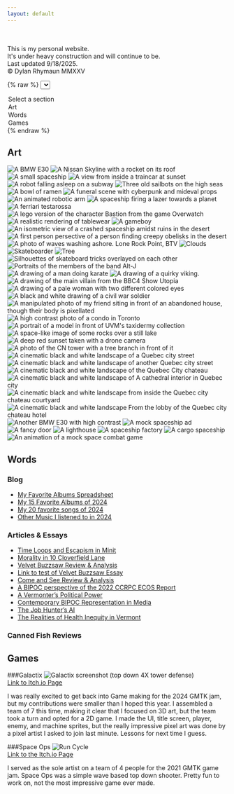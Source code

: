 ```yaml
---
layout: default
---
```


<!--
// MD RULES
// Text can be **bold**, _italic_, or ~~strikethrough~~.
// #Word is h1, ##Word is h2, ###Word is h3, et cetera
// * is for UL
// 1., 2., 3. for OL
// For tables: 
// | head1        | head two          | three |
// |:-------------|:------------------|:------|
// | ok           | good swedish fish | nice  |
// | out of stock | good and plenty   | nice  |
// For horizontal line: "* * *"
// Small Image: ![Desc](URL or path)
// Large Image![Desc](URL or path)
// Definition Lists can be used with html syntax: <dl>, <dt>name</dt><dd>Godzilla</dd></dl>
-->

<br>
<br>
<!-- Dropdown -->
This is my personal website. <br>It's under heavy construction and will continue to be. <br>Last updated 9/18/2025.<br>&copy; Dylan Rhymaun MMXXV

{% raw %}
<select id="menu">
  <option value="">Select a section</option>
  <option value="one">Art</option>
  <option value="two">Words</option>
  <option value="three">Games</option>
</select>
{% endraw %}

<!-- Sections -->
<div id="dropdown-sections">
    <section id="one" class="hidden">
    <h2>Art</h2>
    <img  alt="A BMW E30" src="img/1.gif">
        <img alt="A Nissan Skyline with a rocket on its roof" src="assets/img/2.gif">
        <img alt="A small spaceship" src="assets/img/3.png">
        <img alt="A view from inside a traincar at sunset" src="assets/img/4.gif">
        <img alt="A robot falling asleep on a subway" src="assets/img/5.gif">
        <img alt="Three old sailbots on the high seas" src="assets/img/6.gif">
        <img alt="A bowl of ramen" src="assets/img/7.png">  
        <img alt="A funeral scene with cyberpunk and mideval props" src="assets/img/8.png">
        <img alt="An animated robotic arm" src="assets/img/9.gif">
        <img alt="A spaceship firing a lazer towards a planet" src="assets/img/10.gif">
        <img alt="A ferriari testarossa" src="assets/img/11.png">
        <img alt="A lego version of the character Bastion from the game Overwatch" src="assets/img/13.png">
        <img alt="A realistic rendering of tablewear" src="assets/img/15.png">
        <img alt="A gameboy" src="assets/img/16.gif">
        <img alt="An isometric view of a crashed spaceship amidst ruins in the desert" src="assets/img/17.png">
        <img alt="A first person persective of a person finding creepy obelisks in the desert" src="assets/img/18.gif">
        <img alt="A photo of waves washing ashore. Lone Rock Point, BTV" src="img/7A.jpg">
        <img alt="Clouds" src="img/10.jpg">
        <img alt="Skateboarder" src="img/12.JPG">
        <img alt="Tree" src="img/26.jpg">
        <img alt="Silhouettes of skateboard tricks overlayed on each other" src="img/19.jpg">
        <img alt="Portraits of the members of the band Alt-J" src="img/28.png">
        <img alt="A drawing of a man doing karate" src="img/29.png">
        <img alt="A drawing of a quirky viking. " src="img/30.png">
        <img alt="A drawing of the main villain from the BBC4 Show Utopia" src="img/31.png">
        <img alt="A drawing of a pale woman with two different colored eyes" src="img/32.png">
        <img alt="A black and white drawing of a civil war soldier" src="img/33.png">
        <img alt="A manipulated photo of my friend siting in front of an abandoned house, though their body is pixellated" src="img/34.jpg">
        <img alt="A high contrast photo of a condo in Toronto" src="img/36.jpg">
        <img alt="A portrait of a model in front of UVM's taxidermy collection" src="img/37.jpg">
        <img alt="A space-like image of some rocks over a still lake" src="img/38.JPG">
        <img alt="A deep red sunset taken with a drone camera" src="img/39.JPG">
        <img alt="A photo of the CN tower with a tree branch in front of it" src="img/40.JPG">
        <img alt="A cinematic black and white landscape of a Quebec city street" src="img/41.jpg">
        <img alt="A cinematic black and white landscape of another Quebec city street" src="img/42.jpg">
        <img alt="A cinematic black and white landscape of the Quebec City chateau" src="img/43.jpg">
        <img alt="A cinematic black and white landscape of A cathedral interior in Quebec city" src="img/44.jpg">
        <img alt="A cinematic black and white landscape from inside the Quebec city chateau courtyard " src="img/45.jpg">
        <img alt="A cinematic black and white landscape From the lobby of the Quebec city chateau hotel " src="img/46.jpg">
        <img alt="Another BMW E30 with high contrast" src="assets/img/20.png">
        <img alt="A mock spaceship ad" src="assets/img/21.png">
        <img alt="A fancy door" src="assets/img/22.png">
        <img alt="A lighthouse" src="assets/img/24.gif">
        <img alt="A spaceship factory" src="assets/img/25.png">
        <img alt="A cargo spaceship" src="assets/img/27.png">
        <img alt="An animation of a mock space combat game" src="assets/img/35.gif">
    </section>
    <section id="two" class="hidden">
      <h2>Words</h2>
      <h3>Blog</h3>
        <ul>
          <li><a href="./writing/fun/favoriteAlbumsOAT.html">My Favorite Albums Spreadsheet</a></li>
          <li><a href="./writing/fun/albumsof2024.html">My 15 Favorite Albums of 2024</a></li>
          <li><a href="./writing/fun/songsof2024.html">My 20 favorite songs of 2024</a></li>
          <li><a href="./writing/fun/othermusicof2024.html">Other Music I listened to in 2024</a></li>
        </ul>
      <h3>Articles & Essays</h3>
        <ul>
          <li><a href="./writing/professional/timeloopsminit.html">Time Loops and Escapism in Minit</a></li>
          <li><a href="./writing/professional/moralityin10cloverfield.html">Morality in 10 Cloverfield Lane</a></li>
          <li><a href="./writing/professional/velvetbuzzsaw.html">Velvet Buzzsaw Review & Analysis</a></li>
          <li><a href="./writing/professional/velvetbuzzsaw.html">Link to test of Velvet Buzzsaw Essay</a></li>
          <li><a href="./writing/professional/comeandseereview.html">Come and See Review & Analysis</a></li>
          <li><a href="./writing/professional/20230131.html">A BIPOC perspective of the 2022 CCRPC ECOS Report</a></li>
          <li><a href="./writing/professional/20230228.html">A Vermonter’s Political Power</a></li>
          <li><a href="./writing/professional/20230531.html">Contemporary BIPOC Representation in Media</a></li>
          <li><a href="./writing/professional/20230731.html">The Job Hunter’s AI</a></li>
          <li><a href="./writing/professional/20231031.html">The Realities of Health Inequity in Vermont</a></li>
        </ul>
          <h3>Canned Fish Reviews</h3>
    </section>
    <section id="three" class="hidden">
    <h2>Games</h2>                
      ###Galactix
      <img alt="Galactix screenshot (top down 4X tower defense)" src="assets/img/galactix.png">
      <br><a href="https://crispy-chicken.itch.io/galactix">Link to Itch.io Page</a>
      <p>I was really excited to get back into Game making for the 2024 GMTK jam, but my contributions were smaller than I hoped this year. I assembled a team of 7 this time, making it clear that I focused on 3D art, but the team took a turn and opted for a 2D game. I made the UI, title screen, player, enemy, and machine sprites, but the really impressive pixel art was done by a pixel artist I asked to join last minute. Lessons for next time I guess.</p>
      ###Space Ops
      <img alt="Run Cycle" src="assets/img/spaceops-running.gif">
      <br><a href="https://yaboyled.itch.io/spaceops">Link to the Itch.io Page</a>
      <p>I served as the sole artist on a team of 4 people for the 2021 GMTK game jam. Space Ops was a simple wave based top down shooter. Pretty fun to work on, not the most impressive game ever made.</p>    </section>
</div>
